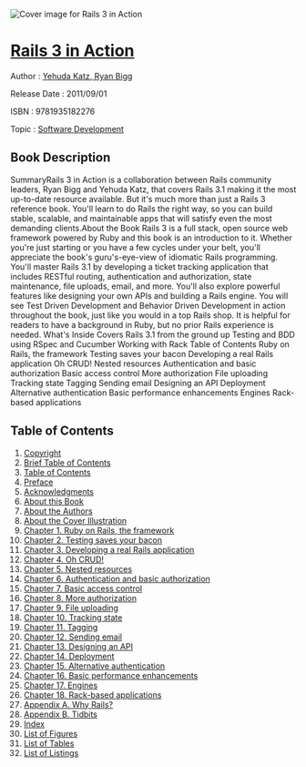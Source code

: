 ![Cover image for Rails 3 in Action](https://imgdetail.ebookreading.net/cover/cover/software_development/EB9781935182276.jpg)

[Rails 3 in Action](https://ebookreading.net/view/book/Rails+3+in+Action-EB9781935182276_1.html "Rails 3 in Action")
====================================================================================================================

Author : [Yehuda Katz](https://ebookreading.net/search/author/Yehuda+Katz),[ Ryan Bigg](https://ebookreading.net/search/author/+Ryan+Bigg)

Release Date : 2011/09/01

ISBN : 9781935182276

Topic : [Software Development](https://ebookreading.net/search/category/software-development)

Book Description
-----------------

SummaryRails 3 in Action is a collaboration between Rails community leaders, Ryan Bigg and Yehuda Katz, that covers Rails 3.1 making it the most up-to-date resource available. But it's much more than just a Rails 3 reference book. You'll learn to do Rails the right way, so you can build stable, scalable, and maintainable apps that will satisfy even the most demanding clients.About the Book Rails 3 is a full stack, open source web framework powered by Ruby and this book is an introduction to it. Whether you're just starting or you have a few cycles under your belt, you'll appreciate the book's guru's-eye-view of idiomatic Rails programming. You'll master Rails 3.1 by developing a ticket tracking application that includes RESTful routing, authentication and authorization, state maintenance, file uploads, email, and more. You'll also explore powerful features like designing your own APIs and building a Rails engine. You will see Test Driven Development and Behavior Driven Development in action throughout the book, just like you would in a top Rails shop. It is helpful for readers to have a background in Ruby, but no prior Rails experience is needed. What's Inside 			Covers Rails 3.1 from the ground up
Testing and BDD using RSpec and Cucumber
Working with Rack
 			Table of Contents 			Ruby on Rails, the framework
Testing saves your bacon
Developing a real Rails application
Oh CRUD!
Nested resources
Authentication and basic authorization
Basic access control
More authorization
File uploading
Tracking state
Tagging
Sending email
Designing an API
Deployment
Alternative authentication
Basic performance enhancements
Engines
Rack-based applications
 		
              
Table of Contents
-----------------

1. [Copyright](https://ebookreading.net/view/book/Rails+3+in+Action-EB9781935182276_3.html)
1. [Brief Table of Contents](https://ebookreading.net/view/book/Rails+3+in+Action-EB9781935182276_4.html)
1. [Table of Contents](https://ebookreading.net/view/book/Rails+3+in+Action-EB9781935182276_5.html)
1. [Preface](https://ebookreading.net/view/book/Rails+3+in+Action-EB9781935182276_6.html)
1. [Acknowledgments](https://ebookreading.net/view/book/Rails+3+in+Action-EB9781935182276_7.html)
1. [About this Book](https://ebookreading.net/view/book/Rails+3+in+Action-EB9781935182276_8.html)
1. [About the Authors](https://ebookreading.net/view/book/Rails+3+in+Action-EB9781935182276_9.html)
1. [About the Cover Illustration](https://ebookreading.net/view/book/Rails+3+in+Action-EB9781935182276_10.html)
1. [Chapter 1. Ruby on Rails, the framework](https://ebookreading.net/view/book/Rails+3+in+Action-EB9781935182276_11.html)
1. [Chapter 2. Testing saves your bacon](https://ebookreading.net/view/book/Rails+3+in+Action-EB9781935182276_12.html)
1. [Chapter 3. Developing a real Rails application](https://ebookreading.net/view/book/Rails+3+in+Action-EB9781935182276_13.html)
1. [Chapter 4. Oh CRUD!](https://ebookreading.net/view/book/Rails+3+in+Action-EB9781935182276_14.html)
1. [Chapter 5. Nested resources](https://ebookreading.net/view/book/Rails+3+in+Action-EB9781935182276_15.html)
1. [Chapter 6. Authentication and basic authorization](https://ebookreading.net/view/book/Rails+3+in+Action-EB9781935182276_16.html)
1. [Chapter 7. Basic access control](https://ebookreading.net/view/book/Rails+3+in+Action-EB9781935182276_17.html)
1. [Chapter 8. More authorization](https://ebookreading.net/view/book/Rails+3+in+Action-EB9781935182276_18.html)
1. [Chapter 9. File uploading](https://ebookreading.net/view/book/Rails+3+in+Action-EB9781935182276_19.html)
1. [Chapter 10. Tracking state](https://ebookreading.net/view/book/Rails+3+in+Action-EB9781935182276_20.html)
1. [Chapter 11. Tagging](https://ebookreading.net/view/book/Rails+3+in+Action-EB9781935182276_21.html)
1. [Chapter 12. Sending email](https://ebookreading.net/view/book/Rails+3+in+Action-EB9781935182276_22.html)
1. [Chapter 13. Designing an API](https://ebookreading.net/view/book/Rails+3+in+Action-EB9781935182276_23.html)
1. [Chapter 14. Deployment](https://ebookreading.net/view/book/Rails+3+in+Action-EB9781935182276_24.html)
1. [Chapter 15. Alternative authentication](https://ebookreading.net/view/book/Rails+3+in+Action-EB9781935182276_25.html)
1. [Chapter 16. Basic performance enhancements](https://ebookreading.net/view/book/Rails+3+in+Action-EB9781935182276_26.html)
1. [Chapter 17. Engines](https://ebookreading.net/view/book/Rails+3+in+Action-EB9781935182276_27.html)
1. [Chapter 18. Rack-based applications](https://ebookreading.net/view/book/Rails+3+in+Action-EB9781935182276_28.html)
1. [Appendix A. Why Rails?](https://ebookreading.net/view/book/Rails+3+in+Action-EB9781935182276_29.html)
1. [Appendix B. Tidbits](https://ebookreading.net/view/book/Rails+3+in+Action-EB9781935182276_30.html)
1. [Index](https://ebookreading.net/view/book/Rails+3+in+Action-EB9781935182276_31.html)
1. [List of Figures](https://ebookreading.net/view/book/Rails+3+in+Action-EB9781935182276_32.html)
1. [List of Tables](https://ebookreading.net/view/book/Rails+3+in+Action-EB9781935182276_33.html)
1. [List of Listings](https://ebookreading.net/view/book/Rails+3+in+Action-EB9781935182276_34.html)
